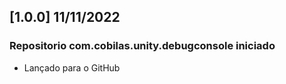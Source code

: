 ## [1.0.0] 11/11/2022
### Repositorio com.cobilas.unity.debugconsole iniciado
- Lançado para o GitHub